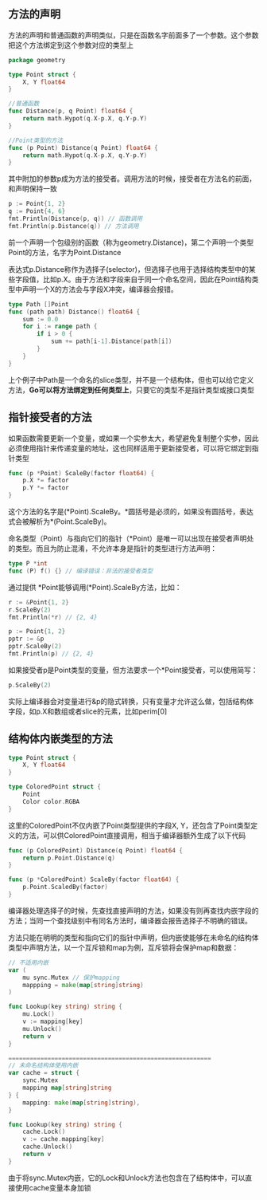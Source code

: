 ## 方法的声明
方法的声明和普通函数的声明类似，只是在函数名字前面多了一个参数。这个参数把这个方法绑定到这个参数对应的类型上
```go
package geometry

type Point struct {
    X, Y float64
}

//普通函数
func Distance(p, q Point) float64 {
    return math.Hypot(q.X-p.X, q.Y-p.Y)
}

//Point类型的方法
func (p Point) Distance(q Point) float64 {
    return math.Hypot(q.X-p.X, q.Y-p.Y)
}
```
其中附加的参数p成为方法的接受者。调用方法的时候，接受者在方法名的前面，和声明保持一致
```go
p := Point{1, 2}
q := Point{4, 6}
fmt.Println(Distance(p, q)) // 函数调用
fmt.Println(p.Distance(q)) // 方法调用
```
前一个声明一个包级别的函数（称为geometry.Distance)，第二个声明一个类型Point的方法，名字为Point.Distance

表达式p.Distance称作为选择子(selector)，但选择子也用于选择结构类型中的某些字段值，比如p.X。由于方法和字段来自于同一个命名空间，因此在Point结构类型中声明一个X的方法会与字段X冲突，编译器会报错。

```go
type Path []Point
func (path path) Distance() float64 {
    sum := 0.0
    for i := range path {
        if i > 0 {
            sum += path[i-1].Distance(path[i])
        }
    }
}
```
上个例子中Path是一个命名的slice类型，并不是一个结构体，但也可以给它定义方法，**Go可以将方法绑定到任何类型上**，只要它的类型不是指针类型或接口类型

## 指针接受者的方法
如果函数需要更新一个变量，或如果一个实参太大，希望避免复制整个实参，因此必须使用指针来传递变量的地址，这也同样适用于更新接受者，可以将它绑定到指针类型
```go
func (p *Point) ScaleBy(factor float64) {
    p.X *= factor
    p.Y *= factor
}
```
这个方法的名字是(*Point).ScaleBy。\*圆括号是必须的，如果没有圆括号，表达式会被解析为\*(Point.ScaleBy)。

命名类型（Point）与指向它们的指针（*Point）是唯一可以出现在接受者声明处的类型。而且为防止混淆，不允许本身是指针的类型进行方法声明：
```go
type P *int
func (P) f() {} // 编译错误：非法的接受者类型
```

通过提供 \*Point能够调用(*Point).ScaleBy方法，比如：
```go
r := &Point{1, 2}
r.ScaleBy(2)
fmt.Println(*r) // {2, 4}

p := Point{1, 2}
pptr := &p
pptr.ScaleBy(2)
fmt.Println(p) // {2, 4}
```

如果接受者p是Point类型的变量，但方法要求一个*Point接受者，可以使用简写：
```go
p.ScaleBy(2)
```
实际上编译器会对变量进行&p的隐式转换，只有变量才允许这么做，包括结构体字段，如p.X和数组或者slice的元素，比如perim[0]

## 结构体内嵌类型的方法
```go
type Point struct {
    X, Y float64
}

type ColoredPoint struct {
    Point
    Color color.RGBA
}
```
这里的ColoredPoint不仅内嵌了Point类型提供的字段X, Y，还包含了Point类型定义的方法，可以供ColoredPoint直接调用，相当于编译器额外生成了以下代码
```go
func (p ColoredPoint) Distance(q Point) float64 {
    return p.Point.Distance(q)
}

func (p *ColoredPoint) ScaleBy(factor float64) {
    p.Point.ScaledBy(factor)
}
```
编译器处理选择子的时候，先查找直接声明的方法，如果没有则再查找内嵌字段的方法；当同一个查找级别中有同名方法时，编译器会报告选择子不明确的错误。

方法只能在明明的类型和指向它们的指针中声明，但内嵌使能够在未命名的结构体类型中声明方法，以一个互斥锁和map为例，互斥锁将会保护map和数据：
```go
// 不适用内嵌
var (
    mu sync.Mutex // 保护mapping
    mappping = make(map[string]string)
)

func Lookup(key string) string {
    mu.Lock()
    v := mapping[key]
    mu.Unlock()
    return v
}

=========================================================
// 未命名结构体使用内嵌
var cache = struct {
    sync.Mutex
    mapping map[string]string
} {
    mapping: make(map[string]string),
}

func Lookup(key string) string {
    cache.Lock()
    v := cache.mapping[key]
    cache.Unlock()
    return v
}
```
由于将sync.Mutex内嵌，它的Lock和Unlock方法也包含在了结构体中，可以直接使用cache变量本身加锁